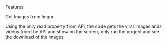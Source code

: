 Features

Get Images from Imgur

Using the only read property from APi, the code gets the viral images ands videos from the API and show on the screen, only run the project and see the download of the images

